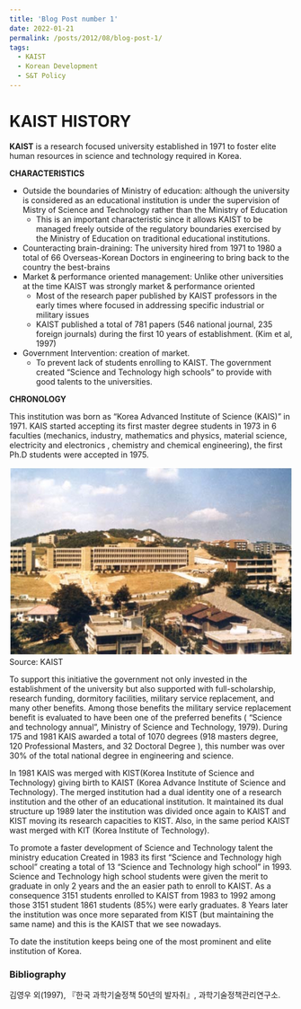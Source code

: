 ```yaml
---
title: 'Blog Post number 1'
date: 2022-01-21
permalink: /posts/2012/08/blog-post-1/
tags:
  - KAIST
  - Korean Development
  - S&T Policy
---
```


# KAIST HISTORY

**KAIST** is a research focused university established in 1971 to foster elite human resources in science and technology required in Korea. 

**CHARACTERISTICS**

- Outside the boundaries of Ministry of education: although the university is considered as an educational institution is under the supervision of Mistry of Science and Technology rather than the Ministry of Education
    - This is an important characteristic since it allows KAIST to be managed freely outside of the regulatory boundaries exercised by the Ministry of Education on traditional educational institutions.
- Counteracting brain-draining: The university hired from 1971 to 1980 a total of 66 Overseas-Korean Doctors in engineering to bring back to the country the best-brains
- Market & performance oriented management: Unlike other universities at the time KAIST was strongly market & performance oriented
    - Most of the research paper published by KAIST professors in the early times where focused in addressing specific industrial or military issues
    - KAIST published a total of 781 papers (546 national journal, 235 foreign journals) during the first 10 years of establishment.  (Kim et al, 1997)
- Government Intervention: creation of market.
    - To prevent lack of students enrolling to KAIST. The government created “Science and Technology high schools” to provide with good talents to the universities.

**CHRONOLOGY**

This institution was born as “Korea Advanced Institute of Science (KAIS)” in 1971. KAIS started accepting its first master degree students in 1973 in 6 faculties (mechanics, industry, mathematics and physics, material science, electricity and electronics , chemistry and chemical engineering), the first Ph.D students were accepted in 1975.  


![Source: KAIST](https://github.com/elias-lee/lelias.github.io/blob/master/_posts/resources/kaist_history/34393_craw2.jpeg?raw=true)
Source: KAIST

To support this initiative the government not only invested in the establishment of the university but also supported with full-scholarship, research funding, dormitory facilities, military service replacement, and many other benefits. Among those benefits the military service replacement benefit is evaluated to have been one of the preferred benefits ( “Science and technology annual”, Ministry of Science and Technology, 1979). During 175 and 1981 KAIS awarded a total of 1070 degrees (918 masters degree, 120 Professional Masters, and 32 Doctoral Degree ), this number was over 30% of the total national degree in engineering and science. 

In 1981 KAIS was merged with KIST(Korea Institute of Science and Technology) giving birth to KAIST (Korea Advance Institute of Science and Technology). The merged institution had a dual identity one of a research institution and the other of an educational institution. It maintained its dual structure up 1989 later the institution was divided once again to KAIST and KIST moving its research capacities to KIST. Also, in the same period KAIST wast merged with KIT (Korea Institute of Technology). 

To promote a faster development of Science and Technology talent the ministry education Created in 1983 its first “Science and Technology high school” creating a total of 13 “Science and Technology high school” in 1993.  Science and Technology high school students were given the merit to graduate in only 2 years and the an easier path to enroll to KAIST. As a consequence 3151 students enrolled to KAIST from 1983 to 1992 among those 3151 student 1861 students (85%) were early graduates. 8 Years later the institution was once more separated from KIST (but maintaining the same name) and this is the KAIST that we see nowadays. 

To date the institution keeps being one of the most prominent and elite institution of Korea.

### Bibliography

김영우 외(1997), 『한국 과학기술정책 50년의 발자취』, 과학기술정책관리연구소.